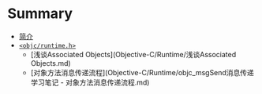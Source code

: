 # Summary

* [简介](README.md)
* [`<objc/runtime.h>`](README.md)
  - [浅谈Associated Objects](Objective-C/Runtime/浅谈Associated Objects.md)
  - [对象方法消息传递流程](Objective-C/Runtime/objc_msgSend消息传递学习笔记 - 对象方法消息传递流程.md)


